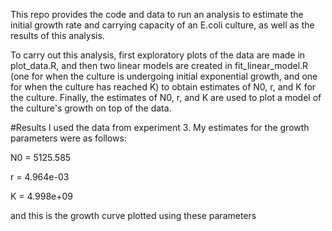 This repo provides the code and data to run an analysis to estimate the initial growth rate and carrying capacity of an E.coli culture, as well as the results of this analysis.

To carry out this analysis, first exploratory plots of the data are made in plot_data.R, and then two linear models are created in fit_linear_model.R (one for when the culture is undergoing initial exponential growth, and one for when the culture has reached K) to obtain estimates of N0, r, and K for the culture. Finally, the estimates of N0, r, and K are used to plot a model of the culture's growth on top of the data.

#Results
I used the data from experiment 3. My estimates for the growth parameters were as follows:

N0 = 5125.585
  
r = 4.964e-03
  
K = 4.998e+09

and this is the growth curve plotted using these parameters

```{r}

